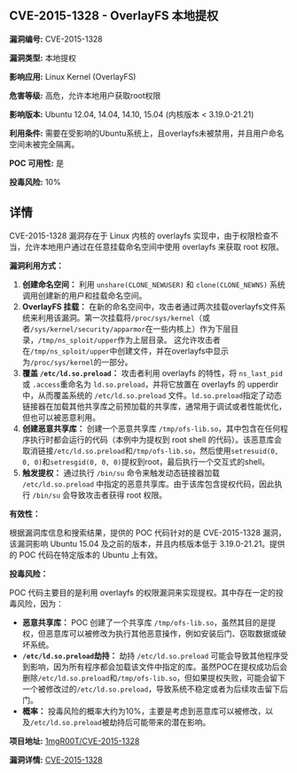 ## CVE-2015-1328 - OverlayFS 本地提权

**漏洞编号:** CVE-2015-1328

**漏洞类型:** 本地提权

**影响应用:** Linux Kernel (OverlayFS)

**危害等级:** 高危，允许本地用户获取root权限

**影响版本:** Ubuntu 12.04, 14.04, 14.10, 15.04 (内核版本 < 3.19.0-21.21)

**利用条件:** 需要在受影响的Ubuntu系统上，且overlayfs未被禁用，并且用户命名空间未被完全隔离。

**POC 可用性:** 是

**投毒风险:** 10%

## 详情

CVE-2015-1328 漏洞存在于 Linux 内核的 overlayfs 实现中，由于权限检查不当，允许本地用户通过在任意挂载命名空间中使用 overlayfs 来获取 root 权限。 

**漏洞利用方式：**

1.  **创建命名空间：** 利用 `unshare(CLONE_NEWUSER)` 和 `clone(CLONE_NEWNS)` 系统调用创建新的用户和挂载命名空间。
2.  **OverlayFS 挂载：** 在新的命名空间中，攻击者通过两次挂载overlayfs文件系统来利用该漏洞。第一次挂载将`/proc/sys/kernel`（或者`/sys/kernel/security/apparmor`在一些内核上）作为下层目录，`/tmp/ns_sploit/upper`作为上层目录。 这允许攻击者在`/tmp/ns_sploit/upper`中创建文件，并在overlayfs中显示为`/proc/sys/kernel`的一部分。
3.  **覆盖 `/etc/ld.so.preload`：** 攻击者利用 overlayfs 的特性，将 `ns_last_pid` 或 `.access`重命名为 `ld.so.preload`，并将它放置在 overlayfs 的 upperdir 中，从而覆盖系统的 `/etc/ld.so.preload` 文件。`ld.so.preload`指定了动态链接器在加载其他共享库之前预加载的共享库，通常用于调试或者性能优化，但也可以被恶意利用。
4.  **创建恶意共享库：** 创建一个恶意共享库 `/tmp/ofs-lib.so`，其中包含在任何程序执行时都会运行的代码（本例中为提权到 root shell 的代码）。该恶意库会取消链接`/etc/ld.so.preload`和`/tmp/ofs-lib.so`，然后使用`setresuid(0, 0, 0)`和`setresgid(0, 0, 0)`提权到root，最后执行一个交互式的shell。
5.  **触发提权：** 通过执行 `/bin/su` 命令来触发动态链接器加载 `/etc/ld.so.preload` 中指定的恶意共享库。由于该库包含提权代码，因此执行 `/bin/su` 会导致攻击者获得 root 权限。

**有效性：**

根据漏洞库信息和搜索结果，提供的 POC 代码针对的是 CVE-2015-1328 漏洞，该漏洞影响 Ubuntu 15.04 及之前的版本，并且内核版本低于 3.19.0-21.21。提供的 POC 代码在特定版本的 Ubuntu 上有效。

**投毒风险：**

POC 代码主要目的是利用 overlayfs 的权限漏洞来实现提权。其中存在一定的投毒风险，因为：

*   **恶意共享库：** POC 创建了一个共享库 `/tmp/ofs-lib.so`，虽然其目的是提权，但恶意库可以被修改为执行其他恶意操作，例如安装后门、窃取数据或破坏系统。
*   **`/etc/ld.so.preload`劫持：** 劫持 `/etc/ld.so.preload` 可能会导致其他程序受到影响，因为所有程序都会加载该文件中指定的库。虽然POC在提权成功后会删除`/etc/ld.so.preload`和`/tmp/ofs-lib.so`，但如果提权失败，可能会留下一个被修改过的`/etc/ld.so.preload`，导致系统不稳定或者为后续攻击留下后门。
*   **概率：** 投毒风险的概率大约为10%，主要是考虑到恶意库可以被修改，以及`/etc/ld.so.preload`被劫持后可能带来的潜在影响。

**项目地址:** [1mgR00T/CVE-2015-1328](https://github.com/1mgR00T/CVE-2015-1328)

**漏洞详情:** [CVE-2015-1328](https://nvd.nist.gov/vuln/detail/CVE-2015-1328)